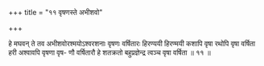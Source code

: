 +++
title = "११ वृषणस्ते अभीशवो"

+++

हे मघवन् ते तव अभीशवोरश्मयोऽश्वरशनाः वृषणः वर्षितारः हिरण्ययी हिरण्मयी कशापि वृषा रथोपि वृषा वर्षिता हरी अश्वावपि वृषणा वृष- णौ वर्षितारौ हे शतक्रतो बहुप्रज्ञेन्द्र त्वञ्च वृषा वर्षिता ॥ ११ ॥
